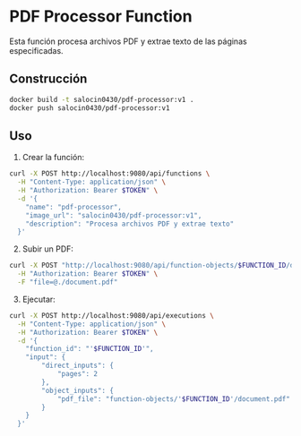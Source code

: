 # PDF Processor Function

Esta función procesa archivos PDF y extrae texto de las páginas especificadas.

## Construcción

```bash
docker build -t salocin0430/pdf-processor:v1 .
docker push salocin0430/pdf-processor:v1
```

## Uso

1. Crear la función:
```bash
curl -X POST http://localhost:9080/api/functions \
  -H "Content-Type: application/json" \
  -H "Authorization: Bearer $TOKEN" \
  -d '{
    "name": "pdf-processor",
    "image_url": "salocin0430/pdf-processor:v1",
    "description": "Procesa archivos PDF y extrae texto"
  }'
```

2. Subir un PDF:
```bash
curl -X POST "http://localhost:9080/api/function-objects/$FUNCTION_ID/document.pdf" \
  -H "Authorization: Bearer $TOKEN" \
  -F "file=@./document.pdf"
```

3. Ejecutar:
```bash
curl -X POST http://localhost:9080/api/executions \
  -H "Content-Type: application/json" \
  -H "Authorization: Bearer $TOKEN" \
  -d '{
    "function_id": "'$FUNCTION_ID'",
    "input": {
        "direct_inputs": {
            "pages": 2
        },
        "object_inputs": {
            "pdf_file": "function-objects/'$FUNCTION_ID'/document.pdf"
        }
    }
  }'
``` 